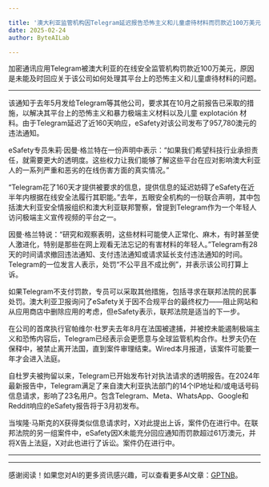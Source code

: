 ```yaml
---

title: '澳大利亚监管机构因Telegram延迟报告恐怖主义和儿童虐待材料而罚款近100万美元'
date: 2025-02-24
author: ByteAILab

---
```


加密通讯应用Telegram被澳大利亚的在线安全监管机构罚款近100万美元，原因是未能及时回应关于该公司如何处理其平台上的恐怖主义和儿童虐待材料的问题。

---
该通知于去年5月发给Telegram等其他公司，要求其在10月之前报告已采取的措施，以解决其平台上的恐怖主义和暴力极端主义材料以及儿童 explotación 材料。由于Telegram延迟了近160天响应，eSafety对该公司发布了957,780澳元的违法通知。

eSafety专员朱莉·因曼·格兰特在一份声明中表示：“如果我们希望科技行业承担责任，就需要更大的透明度。这些权力让我们能够了解这些平台在应对影响澳大利亚人的一系列严重和恶劣的在线伤害方面的真实情况。”

“Telegram花了160天才提供被要求的信息，提供信息的延迟妨碍了eSafety在近半年内根据在线安全法履行其职能。”去年，五眼安全机构的一份联合声明，其中包括澳大利亚安全情报组织和澳大利亚联邦警察，曾提到Telegram作为一个年轻人访问极端主义宣传视频的平台之一。

因曼·格兰特说：“研究和观察表明，这些材料可能使人正常化、麻木，有时甚至使人激进化，特别是那些在网上观看无法忘记的有害材料的年轻人。”Telegram有28天的时间请求撤回违法通知、支付违法通知或请求延长支付违法通知的时间。Telegram的一位发言人表示，处罚“不公平且不成比例”，并表示该公司打算上诉。

如果Telegram不支付罚款，专员可以采取其他措施，包括寻求在联邦法院的民事处罚。澳大利亚卫报询问了eSafety关于因不合规平台的最终权力——阻止网站和从应用商店中删除应用的考虑，但eSafety表示，联邦法院是适当的下一步。

在公司的首席执行官帕维尔·杜罗夫去年8月在法国被逮捕，并被控未能遏制极端主义和恐怖内容后，Telegram已经表示会更愿意与全球监管机构合作。杜罗夫仍在保释中，被禁止离开法国，直到案件审理结束。Wired本月报道，该案件可能要一年才会进入法庭。

自杜罗夫被拘留以来，Telegram已开始发布针对执法请求的透明报告。在2024年最新报告中，Telegram满足了来自澳大利亚执法部门的14个IP地址和/或电话号码信息请求，影响了23名用户。包含Telegram、Meta、WhatsApp、Google和Reddit响应的eSafety报告将于3月初发布。

当埃隆·马斯克的X获得类似信息请求时，X对此提出上诉，案件仍在进行中。在联邦法院的另一组案件中，eSafety因X未能充分回应通知而罚款超过61万澳元，并将X告上法庭，X对此也进行了诉讼。案件仍在进行中。

---
---
感谢阅读！如果您对AI的更多资讯感兴趣，可以查看更多AI文章：[GPTNB](https://gptnb.com)。